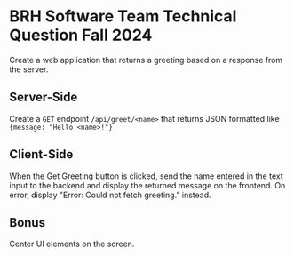 # BRH Software Team Technical Question Fall 2024

Create a web application that returns a greeting based on a response from the server.

## Server-Side
Create a `GET` endpoint `/api/greet/<name>` that returns JSON formatted like `{message: "Hello <name>!"}`

## Client-Side
When the Get Greeting button is clicked, send the name entered in the text input to the backend and display the returned message on the frontend. On error, display "Error: Could not fetch greeting." instead.

## Bonus
Center UI elements on the screen.
